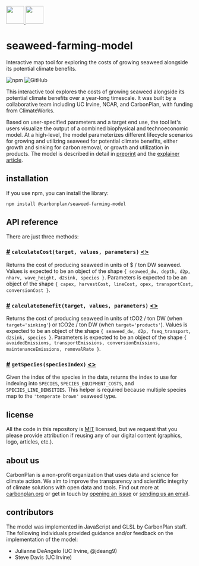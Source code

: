 <p align='left'>
  <a href='https://carbonplan.org/#gh-light-mode-only'>
    <img
      src='https://carbonplan-assets.s3.amazonaws.com/monogram/dark-small.png'
      height='48px'
    />
  </a>
  <a href='https://carbonplan.org/#gh-dark-mode-only'>
    <img
      src='https://carbonplan-assets.s3.amazonaws.com/monogram/light-small.png'
      height='48px'
    />
  </a>
</p>

# seaweed-farming-model

Interactive map tool for exploring the costs of growing seaweed alongside its potential climate benefits.

![npm](https://img.shields.io/npm/v/@carbonplan/seaweed-farming-model?style=flat-square)
![GitHub](https://img.shields.io/github/license/carbonplan/seaweed-farming-web?style=flat-square)

This interactive tool explores the costs of growing seaweed alongside its potential climate benefits over a year-long timescale. It was built by a collaborative team including UC Irvine, NCAR, and CarbonPlan, with funding from ClimateWorks.

Based on user-specified parameters and a target end use, the tool let's users visualize the output of a combined biophysical and technoeconomic model. At a high-level, the model parameterizes different lifecycle scenarios for growing and utilizing seaweed for potential climate benefits, either growth and sinking for carbon removal, or growth and utilization in products. The model is described in detail in [preprint](https://doi.org/10.31223/X5PG9V) and the [explainer article](https://carbonplan.org/research/seaweed-farming-explainer).

## installation

If you use npm, you can install the library:

```shell
npm install @carbonplan/seaweed-farming-model
```

## API reference

There are just three methods:

### <a href="#calculateCost" name="calculateCost">#</a> `calculateCost(target, values, parameters)` [<>](https://github.com/carbonplan/seaweed-farming-web/blob/main/model/src/utils.js "Source")

Returns the cost of producing seaweed in units of $ / ton DW seaweed. Values is expected to be an object of the shape `{ seaweed_dw, depth, d2p, nharv, wave_height, d2sink, species }`. Parameters is expected to be an object of the shape `{ capex, harvestCost, lineCost, opex, transportCost, conversionCost }`.

### <a href="#calculateBenefit" name="calculateBenefit">#</a> `calculateBenefit(target, values, parameters)` [<>](https://github.com/carbonplan/seaweed-farming-web/blob/main/model/src/utils.js "Source")

Returns the cost of producing seaweed in units of tCO2 / ton DW (when `target='sinking'`) or tCO2e / ton DW (when `target='products'`). Values is expected to be an object of the shape `{ seaweed_dw, d2p, fseq_transport, d2sink, species }`. Parameters is expected to be an object of the shape `{ avoidedEmissions, transportEmissions, conversionEmissions, maintenanceEmissions, removalRate }`.

### <a href="#getSpecies" name="getSpecies">#</a> `getSpecies(speciesIndex)` [<>](https://github.com/carbonplan/seaweed-farming-web/blob/main/model/src/utils.js "Source")

Given the index of the species in the data, returns the index to use for indexing into `SPECIES`, `SPECIES_EQUIPMENT_COSTS`, and `SPECIES_LINE_DENSITIES`. This helper is required because multiple species map to the `'temperate brown'` seaweed type.

## license

All the code in this repository is [MIT](https://choosealicense.com/licenses/mit/) licensed, but we request that you please provide attribution if reusing any of our digital content (graphics, logo, articles, etc.).

## about us

CarbonPlan is a non-profit organization that uses data and science for climate action. We aim to improve the transparency and scientific integrity of climate solutions with open data and tools. Find out more at [carbonplan.org](https://carbonplan.org/) or get in touch by [opening an issue](https://github.com/carbonplan/seaweed-farming-web/issues/new) or [sending us an email](mailto:hello@carbonplan.org).

## contributors

The model was implemented in JavaScript and GLSL by CarbonPlan staff. The following individuals provided guidance and/or feedback on the implementation of the model:

- Julianne DeAngelo (UC Irvine, @jdeang9)
- Steve Davis (UC Irvine)
